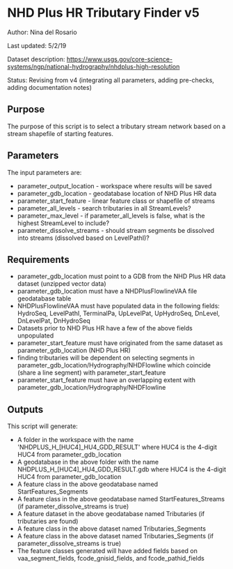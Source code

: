 # NHD Plus HR Tributary Finder v5
Author: Nina del Rosario

Last updated: 5/2/19

Dataset description: https://www.usgs.gov/core-science-systems/ngp/national-hydrography/nhdplus-high-resolution

Status: Revising from v4 (integrating all parameters, adding pre-checks, adding documentation notes)

## Purpose
The purpose of this script is to select a tributary stream network based on a stream shapefile of starting features.

## Parameters
The input parameters are:
* parameter_output_location - workspace where results will be saved
* parameter_gdb_location - geodatabase location of NHD Plus HR data
* parameter_start_feature - linear feature class or shapefile of streams
* parameter_all_levels - search tributaries in all StreamLevels?
* parameter_max_level - if parameter_all_levels is false, what is the highest StreamLevel to include?
* parameter_dissolve_streams - should stream segments be dissolved into streams (dissolved based on LevelPathI)?

## Requirements
* parameter_gdb_location must point to a GDB from the NHD Plus HR data dataset (unzipped vector data)
* parameter_gdb_location must have a NHDPlusFlowlineVAA file geodatabase table
* NHDPlusFlowlineVAA must have populated data in the following fields: HydroSeq, LevelPathI, TerminalPa, UpLevelPat, UpHydroSeq, DnLevel, DnLevelPat, DnHydroSeq
* Datasets prior to NHD Plus HR have a few of the above fields unpopulated
* parameter_start_feature must have originated from the same dataset as parameter_gdb_location (NHD Plus HR)
* finding tributaries will be dependent on selecting segments in parameter_gdb_location/Hydrography/NHDFlowline which coincide (share a line segment) with parameter_start_feature
* parameter_start_feature must have an overlapping extent with parameter_gdb_location/Hydrography/NHDFlowline

## Outputs
This script will generate:
* A folder in the workspace with the name 'NHDPLUS_H_[HUC4]\_HU4_GDD_RESULT' where HUC4 is the 4-digit HUC4 from parameter_gdb_location
* A geodatabase in the above folder with the name NHDPLUS_H_[HUC4]\_HU4_GDD_RESULT.gdb where HUC4 is the 4-digit HUC4 from parameter_gdb_location
* A feature class in the above geodatabase named StartFeatures_Segments
* A feature class in the above geodatabase named StartFeatures_Streams  (if parameter_dissolve_streams is true)
* A feature dataset in the above geodatabase named Tributaries (if tributaries are found)
* A feature class in the above dataset named Tributaries_Segments
* A feature class in the above dataset named Tributaries_Segments (if parameter_dissolve_streams is true)
* The feature classes generated will have added fields based on vaa_segment_fields, fcode_gnisid_fields, and fcode_pathid_fields
